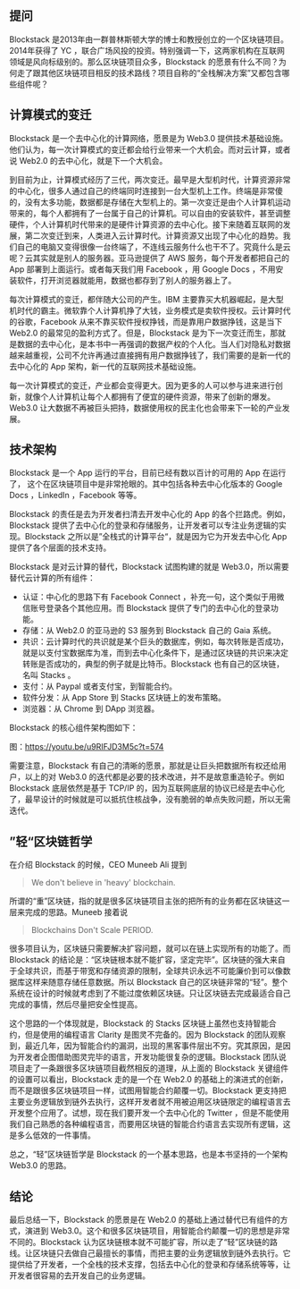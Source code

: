 ## 提问
Blockstack 是2013年由一群普林斯顿大学的博士和教授创立的一个区块链项目。2014年获得了 YC ，联合广场风投的投资。特别强调一下，这两家机构在互联网领域是风向标级别的。那么区块链项目众多，Blockstack 的愿景有什么不同？为何走了跟其他区块链项目相反的技术路线？项目自称的“全栈解决方案”又都包含哪些组件呢？

## 计算模式的变迁

Blockstack 是一个去中心化的计算网络，愿景是为 Web3.0 提供技术基础设施。他们认为，每一次计算模式的变迁都会给行业带来一个大机会。而对云计算，或者说 Web2.0 的去中心化，就是下一个大机会。

到目前为止，计算模式经历了三代，两次变迁。最早是大型机时代，计算资源非常的中心化，很多人通过自己的终端同时连接到一台大型机上工作。终端是非常傻的，没有太多功能，数据都是存储在大型机上的。第一次变迁是由个人计算机运动带来的，每个人都拥有了一台属于自己的计算机。可以自由的安装软件，甚至调整硬件，个人计算机时代带来的是硬件计算资源的去中心化。接下来随着互联网的发展，第二次变迁到来，人类进入云计算时代。计算资源又出现了中心化的趋势。我们自己的电脑又变得很像一台终端了，不连线云服务什么也干不了。究竟什么是云呢？云其实就是别人的服务器。亚马逊提供了 AWS 服务，每个开发者都把自己的 App 部署到上面运行。或者每天我们用 Facebook ，用 Google Docs ，不用安装软件，打开浏览器就能用，数据也都存到了别人的服务器上了。

每次计算模式的变迁，都伴随大公司的产生。IBM 主要靠买大机器崛起，是大型机时代的霸主。微软靠个人计算机挣了大钱，业务模式是卖软件授权。云计算时代的谷歌，Facebook 从来不靠买软件授权挣钱，而是靠用户数据挣钱，这是当下 Web2.0 的最常见的盈利方式了。但是，Blockstack 是为下一次变迁而生，那就是数据的去中心化，是本书中一再强调的数据产权的个人化。当人们对隐私对数据越来越重视，公司不允许再通过直接拥有用户数据挣钱了，我们需要的是新一代的去中心化的 App 架构，新一代的互联网技术基础设施。

每一次计算模式的变迁，产业都会变得更大。因为更多的人可以参与进来进行创新，就像个人计算机让每个人都拥有了便宜的硬件资源，带来了创新的爆发。Web3.0 让大数据不再被巨头把持，数据使用权的民主化也会带来下一轮的产业发展。

## 技术架构

Blockstack 是一个 App 运行的平台，目前已经有数以百计的可用的 App 在运行了， 这个在区块链项目中是非常抢眼的。其中包括各种去中心化版本的 Google Docs ，LinkedIn ，Facebook 等等。

Blockstack 的责任是去为开发者扫清去开发中心化的 App 的各个拦路虎。例如，Blockstack 提供了去中心化的登录和存储服务，让开发者可以专注业务逻辑的实现。Blockstack 之所以是”全栈式的计算平台“，就是因为它为开发去中心化 App 提供了各个层面的技术支持。

Blockstack 是对云计算的替代，Blockstack 试图构建的就是 Web3.0，所以需要替代云计算的所有组件：

- 认证：中心化的思路下有 Facebook Connect ，补充一句，这个类似于用微信账号登录各个其他应用。而 Blockstack 提供了专门的去中心化的登录功能。
- 存储：从 Web2.0 的亚马逊的 S3 服务到 Blockstack 自己的 Gaia 系统。
- 共识：云计算时代的共识就是某个巨头的数据库，例如，每次转账是否成功，就是以支付宝数据库为准，而到去中心化条件下，是通过区块链的共识来决定转账是否成功的，典型的例子就是比特币。Blockstack 也有自己的区块链，名叫 Stacks 。
- 支付：从 Paypal 或者支付宝，到智能合约。
- 软件分发：从 App Store 到 Stacks 区块链上的发布策略。
- 浏览器：从 Chrome 到 DApp 浏览器。

Blockstack 的核心组件架构图如下：

图：https://youtu.be/u9RIFJD3M5c?t=574

需要注意，Blockstack 有自己的清晰的愿景，那就是让巨头把数据所有权还给用户，以上的对 Web3.0 的迭代都是必要的技术改进，并不是故意重造轮子。例如 Blockstack 底层依然是基于 TCP/IP 的，因为互联网底层的协议已经是去中心化了，最早设计的时候就是可以抵抗住核战争，没有脆弱的单点失败问题，所以无需迭代。

## ”轻“区块链哲学

在介绍 Blockstack 的时候，CEO Muneeb Ali 提到

> We don't believe in 'heavy' blockchain.

所谓的“重”区块链，指的就是很多区块链项目主张的把所有的业务都在区块链这一层来完成的思路。Muneeb 接着说

> Blockchains Don't Scale PERIOD.

很多项目认为，区块链只需要解决扩容问题，就可以在链上实现所有的功能了。而 Blockstack 的结论是：“区块链根本就不能扩容，坚定完毕”。区块链的强大来自于全球共识，而基于带宽和存储资源的限制，全球共识永远不可能廉价到可以像数据库这样来随意存储任意数据。所以 Blockstack 自己的区块链非常的“轻”。整个系统在设计的时候就考虑到了不能过度依赖区块链。只让区块链去完成最适合自己完成的事情，然后尽量把安全性提高。

这个思路的一个体现就是，Blockstack 的 Stacks 区块链上虽然也支持智能合约，但是使用的编程语言 Clarity 是图灵不完备的。因为 Blockstack 的团队观察到，最近几年，因为智能合约的漏洞，出现的黑客事件层出不穷。究其原因，是因为开发者企图借助图灵完毕的语言，开发功能很复杂的逻辑。Blockstack 团队说项目走了一条跟很多区块链项目截然相反的道理，从上面的 Blockstack 关键组件的设置可以看出，Blockstack 走的是一个在 Web2.0 的基础上的演进式的创新，而不是跟很多区块链项目一样，试图用智能合约颠覆一切。Blockstack 更支持把主要业务逻辑放到链外去执行，这样开发者就不用被迫用区块链限定的编程语言去开发整个应用了。试想，现在我们要开发一个去中心化的 Twitter ，但是不能使用我们自己熟悉的各种编程语言，而要用区块链的智能合约语言去实现所有逻辑，这是多么低效的一件事情。

总之，“轻”区块链哲学是 Blockstack 的一个基本思路，也是本书坚持的一个架构 Web3.0 的思路。

## 结论

最后总结一下，Blockstack 的愿景是在 Web2.0 的基础上通过替代已有组件的方式，演进到 Web3.0。这个和很多区块链项目，用智能合约颠覆一切的思想是非常不同的。Blockstack 认为区块链根本就不可能扩容，所以走了“轻”区块链的路线。让区块链只去做自己最擅长的事情，而把主要的业务逻辑放到链外去执行。它提供给了开发者，一个全栈的技术支撑，包括去中心化的登录和存储系统等等，让开发者很容易的去开发自己的业务逻辑。
